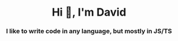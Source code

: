 <h1 align="center">Hi 👋, I'm David</h1>
<h3 align="center">I like to write code in any language, but mostly in JS/TS</h3>
